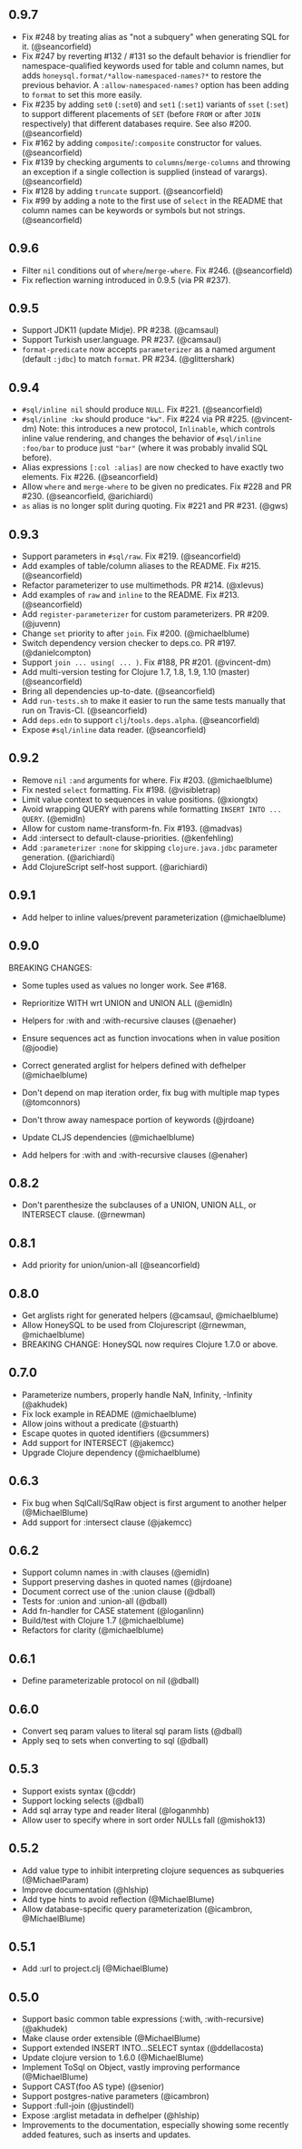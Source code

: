 ## 0.9.7

* Fix #248 by treating alias as "not a subquery" when generating SQL for it. (@seancorfield)
* Fix #247 by reverting #132 / #131 so the default behavior is friendlier for namespace-qualified keywords used for table and column names, but adds `honeysql.format/*allow-namespaced-names?*` to restore the previous behavior. A `:allow-namespaced-names?` option has been adding to `format` to set this more easily.
* Fix #235 by adding `set0` (`:set0`) and `set1` (`:set1`) variants of `sset` (`:set`) to support different placements of `SET` (before `FROM` or after `JOIN` respectively) that different databases require. See also #200. (@seancorfield)
* Fix #162 by adding `composite`/`:composite` constructor for values. (@seancorfield)
* Fix #139 by checking arguments to `columns`/`merge-columns` and throwing an exception if a single collection is supplied (instead of varargs). (@seancorfield)
* Fix #128 by adding `truncate` support. (@seancorfield)
* Fix #99 by adding a note to the first use of `select` in the README that column names can be keywords or symbols but not strings. (@seancorfield)

## 0.9.6

* Filter `nil` conditions out of `where`/`merge-where`. Fix #246. (@seancorfield)
* Fix reflection warning introduced in 0.9.5 (via PR #237).

## 0.9.5

* Support JDK11 (update Midje). PR #238. (@camsaul)
* Support Turkish user.language. PR #237. (@camsaul)
* `format-predicate` now accepts `parameterizer` as a named argument (default `:jdbc`) to match `format`. PR #234. (@glittershark)

## 0.9.4

* `#sql/inline nil` should produce `NULL`. Fix #221. (@seancorfield)
* `#sql/inline :kw` should produce `"kw"`. Fix #224 via PR #225. (@vincent-dm) Note: this introduces a new protocol, `Inlinable`, which controls inline value rendering, and changes the behavior of `#sql/inline :foo/bar` to produce just `"bar"` (where it was probably invalid SQL before).
* Alias expressions `[:col :alias]` are now checked to have exactly two elements. Fix #226. (@seancorfield)
* Allow `where` and `merge-where` to be given no predicates. Fix #228 and PR #230. (@seancorfield, @arichiardi)
* `as` alias is no longer split during quoting. Fix #221 and PR #231. (@gws)

## 0.9.3

* Support parameters in `#sql/raw`. Fix #219. (@seancorfield)
* Add examples of table/column aliases to the README. Fix #215. (@seancorfield)
* Refactor parameterizer to use multimethods. PR #214. (@xlevus)
* Add examples of `raw` and `inline` to the README. Fix #213. (@seancorfield)
* Add `register-parameterizer` for custom parameterizers. PR #209. (@juvenn)
* Change `set` priority to after `join`. Fix #200. (@michaelblume)
* Switch dependency version checker to deps.co. PR #197. (@danielcompton)
* Support `join ... using( ... )`. Fix #188, PR #201. (@vincent-dm)
* Add multi-version testing for Clojure 1.7, 1.8, 1.9, 1.10 (master) (@seancorfield)
* Bring all dependencies up-to-date. (@seancorfield)
* Add `run-tests.sh` to make it easier to run the same tests manually that run on Travis-CI. (@seancorfield)
* Add `deps.edn` to support `clj`/`tools.deps.alpha`. (@seancorfield)
* Expose `#sql/inline` data reader. (@seancorfield)

## 0.9.2

* Remove `nil` `:and` arguments for where. Fix #203. (@michaelblume)
* Fix nested `select` formatting. Fix #198. (@visibletrap)
* Limit value context to sequences in value positions. (@xiongtx)
* Avoid wrapping QUERY with parens while formatting `INSERT INTO ... QUERY`. (@emidln)
* Allow for custom name-transform-fn. Fix #193. (@madvas)
* Add :intersect to default-clause-priorities. (@kenfehling)
* Add `:parameterizer` `:none` for skipping `clojure.java.jdbc` parameter generation. (@arichiardi)
* Add ClojureScript self-host support. (@arichiardi)

## 0.9.1

* Add helper to inline values/prevent parameterization (@michaelblume)

## 0.9.0

BREAKING CHANGES:

* Some tuples used as values no longer work. See #168.

* Reprioritize WITH wrt UNION and UNION ALL (@emidln)
* Helpers for :with and :with-recursive clauses (@enaeher)
* Ensure sequences act as function invocations when in value position (@joodie)
* Correct generated arglist for helpers defined with defhelper (@michaelblume)
* Don't depend on map iteration order, fix bug with multiple map types (@tomconnors)
* Don't throw away namespace portion of keywords (@jrdoane)
* Update CLJS dependencies (@michaelblume)
* Add helpers for :with and :with-recursive clauses (@enaher)

## 0.8.2

* Don't parenthesize the subclauses of a UNION, UNION ALL, or INTERSECT clause. (@rnewman)

## 0.8.1

* Add priority for union/union-all (@seancorfield)

## 0.8.0

* Get arglists right for generated helpers (@camsaul, @michaelblume)
* Allow HoneySQL to be used from Clojurescript (@rnewman, @michaelblume)
* BREAKING CHANGE: HoneySQL now requires Clojure 1.7.0 or above.

## 0.7.0

* Parameterize numbers, properly handle NaN, Infinity, -Infinity (@akhudek)
* Fix lock example in README (@michaelblume)
* Allow joins without a predicate (@stuarth)
* Escape quotes in quoted identifiers (@csummers)
* Add support for INTERSECT (@jakemcc)
* Upgrade Clojure dependency (@michaelblume)

## 0.6.3

* Fix bug when SqlCall/SqlRaw object is first argument to another helper (@MichaelBlume)
* Add support for :intersect clause (@jakemcc)

## 0.6.2

* Support column names in :with clauses (@emidln)
* Support preserving dashes in quoted names (@jrdoane)
* Document correct use of the :union clause (@dball)
* Tests for :union and :union-all (@dball)
* Add fn-handler for CASE statement (@loganlinn)
* Build/test with Clojure 1.7 (@michaelblume)
* Refactors for clarity (@michaelblume)

## 0.6.1

* Define parameterizable protocol on nil (@dball)

## 0.6.0

* Convert seq param values to literal sql param lists (@dball)
* Apply seq to sets when converting to sql (@dball)

## 0.5.3

* Support exists syntax (@cddr)
* Support locking selects (@dball)
* Add sql array type and reader literal (@loganmhb)
* Allow user to specify where in sort order NULLs fall (@mishok13)

## 0.5.2

* Add value type to inhibit interpreting clojure sequences as subqueries (@MichaelParam)
* Improve documentation (@hlship)
* Add type hints to avoid reflection (@MichaelBlume)
* Allow database-specific query parameterization (@icambron, @MichaelBlume)

## 0.5.1

* Add :url to project.clj (@MichaelBlume)

## 0.5.0

* Support basic common table expressions (:with, :with-recursive) (@akhudek)
* Make clause order extensible (@MichaelBlume)
* Support extended INSERT INTO...SELECT syntax (@ddellacosta)
* Update clojure version to 1.6.0 (@MichaelBlume)
* Implement ToSql on Object, vastly improving performance (@MichaelBlume)
* Support CAST(foo AS type) (@senior)
* Support postgres-native parameters (@icambron)
* Support :full-join (@justindell)
* Expose :arglist metadata in defhelper (@hlship)
* Improvements to the documentation, especially showing some recently added features, such as inserts
  and updates.
